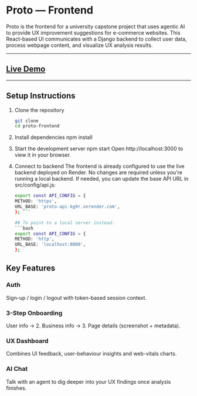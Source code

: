 # Proto — Frontend

Proto is the frontend for a university capstone project that uses agentic AI to provide UX improvement suggestions for e-commerce websites. This React-based UI communicates with a Django backend to collect user data, process webpage content, and visualize UX analysis results.

---

## [Live Demo](https://proto-ux.netlify.app/)

---

## Setup Instructions

1. Clone the repository
   ```bash
   git clone 
   cd proto-frontend

2. Install dependencies
   npm install

3. Start the development server
   npm start
   Open http://localhost:3000 to view it in your browser.

4. Connect to backend
   The frontend is already configured to use the live backend deployed on Render. No changes are required unless you're running a local backend.
   If needed, you can update the base API URL in src/config/api.js:
    ```bash
   export const API_CONFIG = {
    METHOD: 'https',
    URL_BASE: 'proto-api-kg9r.onrender.com',
   }; ```

   ## To point to a local server instead:
    ```bash
    export const API_CONFIG = {
    METHOD: 'http',
    URL_BASE: 'localhost:8000',
   };


## Key Features

### Auth
Sign-up / login / logout with token-based session context.

### 3-Step Onboarding
User info → 2. Business info → 3. Page details (screenshot + metadata).

### UX Dashboard
Combines UI feedback, user-behaviour insights and web-vitals charts.

### AI Chat
Talk with an agent to dig deeper into your UX findings once analysis finishes.